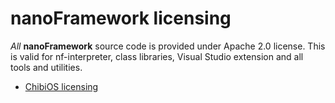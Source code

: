 # **nanoFramework** licensing

*All* **nanoFramework** source code is provided under Apache 2.0 license. This is valid for nf-interpreter, class libraries, Visual Studio extension and all tools and utilities.

- [ChibiOS licensing](chibios.md)
